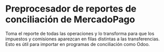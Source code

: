 # Preprocesador de reportes de conciliación de MercadoPago

Toma el reporte de todas las operaciones y lo transforma para que los impuestos y comisiones aparezcan en filas
distintas a las transferencias. Esto es útil para importar en programas de conciliación como Odoo.
